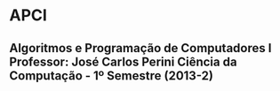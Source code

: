 APCI
====

Algoritmos e Programação de Computadores I
Professor: José Carlos Perini
Ciência da Computação - 1º Semestre (2013-2)
--------------------------------------------
